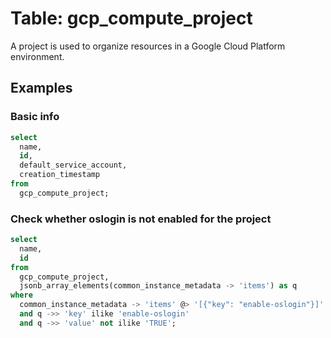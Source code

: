 # Table: gcp_compute_project

A project is used to organize resources in a Google Cloud Platform environment.

## Examples

### Basic info

```sql
select
  name,
  id,
  default_service_account,
  creation_timestamp
from
  gcp_compute_project;
```


### Check whether oslogin is not enabled for the project

```sql
select
  name,
  id
from
  gcp_compute_project,
  jsonb_array_elements(common_instance_metadata -> 'items') as q
where
  common_instance_metadata -> 'items' @> '[{"key": "enable-oslogin"}]'
  and q ->> 'key' ilike 'enable-oslogin'
  and q ->> 'value' not ilike 'TRUE';
```
